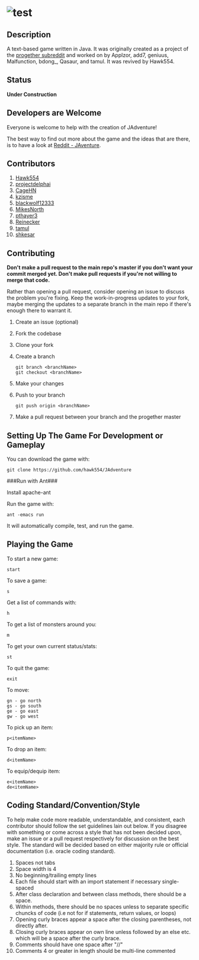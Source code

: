 ![](http://i.imgur.com/xswo3w8.png "test")
==============================================


Description
-------------
A text-based game written in Java. It was originally created as a project of the [progether subreddit](http://www.reddit.com/r/progether) and worked on by Applzor, add7, geniuus, Malfunction, bdong_, Qasaur, and tamul. It was revived by Hawk554.

Status
-------------
**Under Construction**

Developers are Welcome
-------------

Everyone is welcome to help with the creation of JAdventure!
    
The best way to find out more about the game and the ideas that are there, is to have a look at
[Reddit - JAventure](http://www.reddit.com/search?q=jadventure).

## Contributors

 1. [Hawk554](https://github.com/hawk554)
 1. [projectdelphai](https://github.com/projectdelphai)
 1. [CageHN](https://github.com/CageHN)
 1. [kzisme](https://github.com/kzisme)
 1. [blackwolf12333](https://github.com/blackwolf12333)
 1. [MikesNorth](https://github.com/mikesnorth)
 1. [pthayer3](https://github.com/pthayer3)
 1. [Reinecker](https://github.com/reinecker)
 1. [tamul](https://github.com/tamul)
 1. [shkesar](https://github.com/shkesar)

Contributing
-------------
**Don't make a pull request to the main repo's master if you don't want your commit merged yet. Don't make pull requests if you're not willing to merge that code.**

Rather than opening a pull request, consider opening an issue to discuss the problem you're fixing. Keep the work-in-progress updates to your fork, maybe merging the updates to a separate branch in the main repo if there's enough there to warrant it.

 1. Create an issue (optional)
 1. Fork the codebase
 1. Clone your fork
 1. Create a branch

    ```
    git branch <branchName>
    git checkout <branchName>
    ```
 1. Make your changes
 1. Push to your branch
    
    ```
    git push origin <branchName>
    ```

 1. Make a pull request between your branch and the progether master

Setting Up The Game For Development or Gameplay
-----------------

You can download the game with:

    git clone https://github.com/hawk554/JAdventure

###Run with Ant###

Install apache-ant

Run the game with:

    ant -emacs run

It will automatically compile, test, and run the game.


Playing the Game
--------------

To start a new game:

    start

To save a game:

    s

Get a list of commands with:

    h

To get a list of monsters around you:

    m

To get your own current status/stats:

    st

To quit the game:

    exit

To move:

    gn - go north
    gs - go south
    ge - go east
    gw - go west

To pick up an item:

    p<itemName>

To drop an item:

    d<itemName>

To equip/dequip item:

    e<itemName>
    de<itemName>

Coding Standard/Convention/Style
-------------------
To help make code more readable, understandable, and consistent, each contributor should follow the set guidelines lain out below. If you disagree with something or come across a style that has not been decided upon, make an issue or a pull request respectively for discussion on the best style. The standard will be decided based on either majority rule or official documentation (i.e. oracle coding standard).

 1. Spaces not tabs
 1. Space width is 4
 1. No beginning/trailing empty lines
 1. Each file should start with an import statement if necessary single-spaced
 1. After class declaration and between class methods, there should be a space.
 1. Within methods, there should be no spaces unless to separate specific chuncks of code (i.e not for if statements, return values, or loops)
 1. Opening curly braces appear a space after the closing parentheses, not directly after.
 1. Closing curly braces appear on own line unless followed by an else etc. which will be a space after the curly brace.
 1. Comments should have one space after "//"
 1. Comments 4 or greater in length should be multi-line commented
